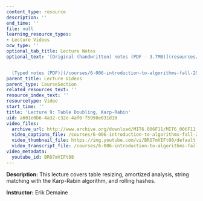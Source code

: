```yaml
---
content_type: resource
description: ''
end_time: ''
file: null
learning_resource_types:
- Lecture Videos
ocw_type: ''
optional_tab_title: Lecture Notes
optional_text: '[Original (handwritten) notes (PDF - 3.7MB)](resources/mit6_006f11_lec09_orig)


  [Typed notes (PDF)](/courses/6-006-introduction-to-algorithms-fall-2011/resources/mit6_006f11_lec09)'
parent_title: Lecture Videos
parent_type: CourseSection
related_resources_text: ''
resource_index_text: ''
resourcetype: Video
start_time: ''
title: 'Lecture 9: Table Doubling, Karp-Rabin'
uid: a601e0b6-4a32-c32e-4af0-f5950e031d10
video_files:
  archive_url: http://www.archive.org/download/MIT6.006F11/MIT6_006F11_lec09_300k.mp4
  video_captions_file: /courses/6-006-introduction-to-algorithms-fall-2011/ff424b53159158be8dedf57411a1dd20_BRO7mVIFt08.vtt
  video_thumbnail_file: https://img.youtube.com/vi/BRO7mVIFt08/default.jpg
  video_transcript_file: /courses/6-006-introduction-to-algorithms-fall-2011/f2de40a0c331a562108f26da644bfa5e_BRO7mVIFt08.pdf
video_metadata:
  youtube_id: BRO7mVIFt08
---
```


**Description:** This lecture covers table resizing, amortized analysis, string matching with the Karp-Rabin algorithm, and rolling hashes.

**Instructor:** Erik Demaine



